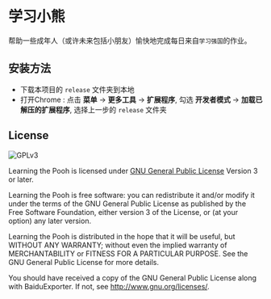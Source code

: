 # 学习小熊
帮助一些成年人（或许未来包括小朋友）愉快地完成每日来自`学习强国`的作业。

## 安装方法
* 下载本项目的 `release` 文件夹到本地
* 打开Chrome : 点击 **菜单** -> **更多工具** -> **扩展程序**, 勾选 **开发者模式** -> **加载已解压的扩展程序**, 选择上一步的 `release` 文件夹

## License

![GPLv3](https://www.gnu.org/graphics/gplv3-127x51.png)

Learning the Pooh is licensed under [GNU General Public License](https://www.gnu.org/licenses/gpl.html) Version 3 or later.

Learning the Pooh is free software: you can redistribute it and/or modify it under the terms of the GNU General Public License as published by the Free Software Foundation, either version 3 of the License, or (at your option) any later version.

Learning the Pooh is distributed in the hope that it will be useful, but WITHOUT ANY WARRANTY; without even the implied warranty of MERCHANTABILITY or FITNESS FOR A PARTICULAR PURPOSE.  See the GNU General Public License for more details.

You should have received a copy of the GNU General Public License along with BaiduExporter.  If not, see <http://www.gnu.org/licenses/>.
